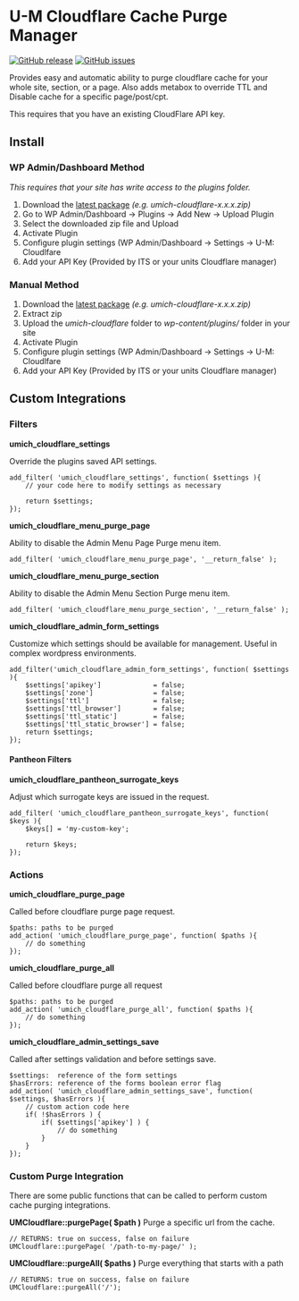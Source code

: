 U-M Cloudflare Cache Purge Manager
===================================
[![GitHub release](https://img.shields.io/github/release/its-cloudflare/umich-cloudflare.svg)](https://github.com/its-cloudflare/umich-cloudflare/releases/latest)
[![GitHub issues](https://img.shields.io/github/issues/its-cloudflare/umich-cloudflare.svg)](https://github.com/its-cloudflare/umich-cloudflare/issues)

Provides easy and automatic ability to purge cloudflare cache for your whole site, section, or a page.  Also adds metabox to override TTL and Disable cache for a specific page/post/cpt.

This requires that you have an existing CloudFlare API key.

## Install
### WP Admin/Dashboard Method
*This requires that your site has write access to the plugins folder.*
1. Download the [latest package](https://github.com/its-cloudflare/umich-cloudflare/releases/latest) *(e.g. umich-cloudflare-x.x.x.zip)*
2. Go to WP Admin/Dashboard -> Plugins -> Add New -> Upload Plugin
3. Select the downloaded zip file and Upload
4. Activate Plugin
5. Configure plugin settings (WP Admin/Dashboard -> Settings -> U-M: Cloudlfare
6. Add your API Key (Provided by ITS or your units Cloudflare manager)
### Manual Method
1. Download the [latest package](https://github.com/its-cloudflare/umich-cloudflare/releases/latest) *(e.g. umich-cloudflare-x.x.x.zip)*
2. Extract zip
3. Upload the *umich-cloudflare* folder to *wp-content/plugins/* folder in your site
4. Activate Plugin
5. Configure plugin settings (WP Admin/Dashboard -> Settings -> U-M: Cloudlfare
6. Add your API Key (Provided by ITS or your units Cloudflare manager)

## Custom Integrations
### Filters
**umich_cloudflare_settings**

Override the plugins saved API settings.
```
add_filter( 'umich_cloudflare_settings', function( $settings ){
    // your code here to modify settings as necessary

    return $settings;
});
```

**umich_cloudflare_menu_purge_page**

Ability to disable the Admin Menu Page Purge menu item.
```
add_filter( 'umich_cloudflare_menu_purge_page', '__return_false' );
```

**umich_cloudflare_menu_purge_section**

Ability to disable the Admin Menu Section Purge menu item.
```
add_filter( 'umich_cloudflare_menu_purge_section', '__return_false' );
```

**umich_cloudflare_admin_form_settings**

Customize which settings should be available for management.  Useful in complex wordpress environments.
```
add_filter('umich_cloudflare_admin_form_settings', function( $settings ){
    $settings['apikey']             = false;
    $settings['zone']               = false;
    $settings['ttl']                = false;
    $settings['ttl_browser']        = false;
    $settings['ttl_static']         = false;
    $settings['ttl_static_browser'] = false;
    return $settings;
});
```

#### Pantheon Filters
**umich_cloudflare_pantheon_surrogate_keys**

Adjust which surrogate keys are issued in the request.
```
add_filter( 'umich_cloudflare_pantheon_surrogate_keys', function( $keys ){
    $keys[] = 'my-custom-key';

    return $keys;
});
```

### Actions
**umich_cloudflare_purge_page**

Called before cloudflare purge page request.
```
$paths: paths to be purged
add_action( 'umich_cloudflare_purge_page', function( $paths ){
    // do something
});
```

**umich_cloudflare_purge_all**

Called before cloudflare purge all request
```
$paths: paths to be purged
add_action( 'umich_cloudflare_purge_all', function( $paths ){
    // do something
});
```

**umich_cloudflare_admin_settings_save**

Called after settings validation and before settings save.
```
$settings:  reference of the form settings
$hasErrors: reference of the forms boolean error flag
add_action( 'umich_cloudflare_admin_settings_save', function( $settings, $hasErrors ){
    // custom action code here
    if( !$hasErrors ) {
        if( $settings['apikey'] ) {
            // do something
        }
    }
});
```

### Custom Purge Integration
There are some public functions that can be called to perform custom cache purging integrations.

**UMCloudflare::purgePage( $path )**
Purge a specific url from the cache.
```
// RETURNS: true on success, false on failure
UMCloudflare::purgePage( '/path-to-my-page/' );
```

**UMCloudflare::purgeAll( $paths )**
Purge everything that starts with a path
```
// RETURNS: true on success, false on failure
UMCloudflare::purgeAll('/');
```
